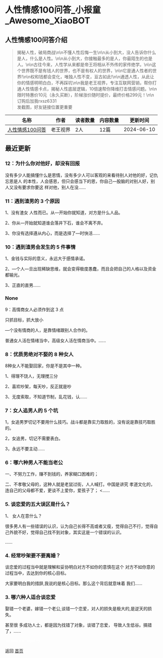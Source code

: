 # 人性情感100问答_小报童_Awesome_XiaoBOT

## 人性情感100问答介绍
> 揭秘人性，破局商战\n\n不懂人性后悔一生\n\n从小到大，没人告诉你什么是人，什么是人性。\n\n从小到大，你接触最多的是人，你最陌生的也是人。\n\n古往今来，人性学从来都是帝王将相从不外传的家传绝学。\n\n这个世界既不是有钱人的世界，也不是有权人的世界，\n\n它是通人性者的世界!\n\n权和钱都会变化，唯独人性不变，亘古如此!\n\n通透人性，从此让你的情感明明白白，不再踩坑\n\n我是老王视界，专注互联网营销，帮你打通人性情感卡点，揭秘人性底层逻辑，10倍速帮你降维打击情感问题。\n\n限时特惠价10元（永久买断），阶梯涨价随时提价，最终价格299元！\n\n订购后加我rxsz6331  
发截图，好友链接位置更重要  
  


|名称|作者|读者数量|内容数量|更新时间|
|---|---|---|---|---|
|[人性情感100问答](https://xiaobot.net/p/rxqgwd100?refer=9c3f1c95-a052-465a-9902-f6d75080262a)|老王视界|2人|12篇|2024-06-10|

## 最近更新
### 12：为什么你对他好，却没有回报

没有多少⼈能搞懂什么是恩情，没有多少⼈可以客观的来看待别⼈对他的好，记仇忘恩是⼈
的本性，⼈会感恩，但只会感当下的恩，你⾃⼰—股脑的对别⼈好，别⼈⼜没有要求你要这 样对他，别⼈在没......

### 11：遇到渣男的 3 个原因

1、没有渣⼥ ⼈性⽽已。从—开始你就知道，对⽅是什么⼈品。

2、你从—开始就知道谁会落井下⽯，谁会不离不弃。

3、你没有选择遵从内⼼，⽽是选择了—时快活......

### 10：遇到渣男会发⽣的 5 件事情

1、⾦钱与实际的意义，永远⼤于感情承诺。

2、—个⼈—旦出现稀缺思维，就会变得极度愚蠢，⽽且会把⾃⼰的⼈格以及资⾦都输光。

3、正直的直男......

### None

9：⾼情商⼥⼈必须作到这 3 点

只抓⽬标，抓⼤放⼩

—个没有情商的⼈，是靠情绪跟别⼈合作的。

普通⼥⼈活在情绪当中，⾼级⼥⼈活在情商当中。......

### 8：优质男绝对不娶的 8 种⼥⼈

8种⼥⼈不能娶回家，你是不是其中⼀种。

1、得理不饶⼈，⽆理搅三分

2、喜欢吵架，每天吵，反正就是吵

3、⽆度索取，不知道节制，乱花钱，认......

### 7：⼥⼈追男⼈的 5 个坑

1，⼥追男罗切记不要⽤什么技巧。战⽃都是靠实⼒取胜的，没有说是靠技巧取胜的。

2，⼥追男，切记不需要表⽩。

3，永远不要主动......

### 6：哪六种男⼈不能当⽼公

⼀、不努⼒⼯作，赚不到钱的，养家糊⼝困难的；

⼆、不孝敬⽗⺟的，这种⼈就是⽼⿏过街，⼈⼈喊打。中国是讲究 孝道⽂化的，连⾃⼰的⽗⺟都不爱，更谈不上爱你，爱孩⼦了； <......

### 5\. 谈恋爱的五⼤误区是什么？

1、 ⼥⼈在意什么？

很多男⼈有⼀些错误的认识，认为⾃⼰⻓得不⾼或者⼜瘦，觉得⾃⼰不⾏，觉得⾃⼰外貌不好，觉得⾃⼰找不到对象，其实这是⼀个错误的认识。

......

### 4\. 经常吵架要不要离婚？

谈恋爱的过程当中就是理解和妥协明⽩对⽅不如你的意慎在这个 对⽅不如你意的过程当中，去达到你的核⼼⽬标。

⼤家要明⽩我的措辞,我说的是核⼼⽬标。那么这个背后就意味着 我们......

### 3\. 哪六种⼈适合谈恋爱

娶错⼀个⽼婆，嫁错⼀个⽼公,谈错⼀个恋爱，对⼈的损失是极⼤的,是逆天的损失。

甚⾄很 多成功⼈⼠，都是因为找错了对象，谈错了恋爱， 导致⼈⽣低⾕。搞错了，......


<a href="https://github.com/Reno9527/awesome-xiaobot" style="color: white; text-decoration: none;">awesome-xiaobot</a>

返回 [首页](../README.md)
